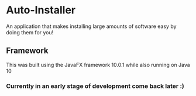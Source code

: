 # Auto-Installer
An application that makes installing large amounts of software easy by doing them for you!

## Framework
This was built using the JavaFX framework 10.0.1 while also running on Java 10

### Currently in an early stage of development come back later :)
